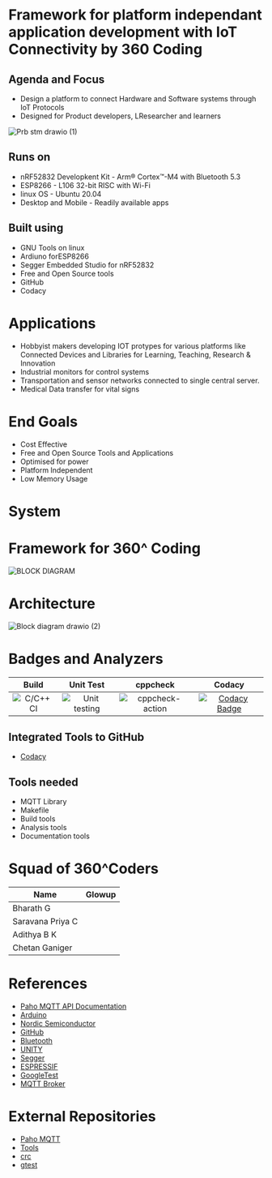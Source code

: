 # Framework for platform independant application development with IoT Connectivity by 360 Coding

## Agenda and Focus
* Design a platform to connect Hardware and Software systems through IoT Protocols
* Designed for Product developers, LResearcher and learners

![Prb stm drawio (1)](https://github.com/cpganiger/360_Coders/assets/60978907/2092e7f4-26e2-4b3a-8865-e6b19442e101)

## Runs on
* nRF52832 Developkent Kit - Arm® Cortex™-M4 with Bluetooth 5.3
* ESP8266   - L106 32-bit RISC with Wi-Fi
* linux OS  - Ubuntu 20.04
* Desktop and Mobile - Readily available apps

## Built using
* GNU Tools on linux
* Ardiuno forESP8266
* Segger Embedded Studio for nRF52832
* Free and Open Source tools 
* GitHub
* Codacy
 
# Applications
* Hobbyist makers developing IOT protypes for various platforms like Connected Devices and Libraries for Learning, Teaching, Research & Innovation
*	Industrial monitors for control systems
*	Transportation and sensor networks connected to single central server.
*	Medical Data transfer for vital signs

# End Goals
* Cost Effective
* Free and Open Source Tools and Applications
* Optimised for power
* Platform Independent
* Low Memory Usage



# System 
# Framework for 360^ Coding


![BLOCK DIAGRAM](https://github.com/cpganiger/360_Coders/assets/47321977/dc5dffe9-779a-485e-aef3-404fea2a6ef2)

# Architecture

![Block diagram drawio (2)](https://github.com/cpganiger/360_Coders/assets/60978907/2a5d9dbf-a6f1-4583-9da4-4a2e4c51d6b3)

# Badges and Analyzers

|Build|Unit Test|cppcheck|Codacy|
|:--:|:--:|:--:|:--:|
|![C/C++ CI](https://github.com/cpganiger/360_Coders/workflows/C/C++%20CI/badge.svg)|![Unit testing](https://github.com/cpganiger/360_Coders/workflows/Unit%20testing/badge.svg)|![cppcheck-action](https://github.com/cpganiger/360_Coders/workflows/cppcheck-action/badge.svg)|[![Codacy Badge](https://app.codacy.com/project/badge/Grade/69a155f07cf445b4bf8fea1c62cfae2d)](https://app.codacy.com/gh/cpganiger/360_Coders/dashboard?utm_source=gh&utm_medium=referral&utm_content=&utm_campaign=Badge_grade)|

## Integrated Tools to GitHub
*  [Codacy](https://www.codacy.com/)

## Tools needed
* MQTT Library
* Makefile
* Build tools
* Analysis tools
* Documentation tools

# Squad of 360^Coders 

 |       Name       |       Glowup      |
 | ---------------- | ----------------- |
 | Bharath G |   |
 | Saravana Priya C |  |
 | Adithya B K |    |
 | Chetan Ganiger |    |


# References
* [Paho MQTT API Documentation](https://www.eclipse.org/paho/files/mqttdoc/MQTTClient/html/index.html)
* [Arduino](https://www.arduino.cc/)
* [Nordic Semiconductor](https://www.nordicsemi.com/)
* [GitHub](https://github.com/)
* [Bluetooth](https://www.bluetooth.com/)
* [UNITY](https://unity.com/pages/unity-pro-buy-now?utm_source=google&utm_medium=cpc&utm_campaign=cc_dd_upr_sapac_sapac-t1_en_pu_sem-gg_acq_br-pr_2023-01_brand-st1_cc3022_ev-br_id:71700000106719832&utm_content=cc_dd_upr_apac_pu_sem_gg_ev-br_pros_x_npd_cpc_kw_sd_all_x_x_brand_id:58700008276350171&utm_term=unity&&&&&gad=1&gclid=EAIaIQobChMIi-alvtzG_wIVRBhyCh3eEgVMEAAYASAAEgJUJvD_BwE&gclsrc=aw.ds)
* [Segger](https://www.segger.com/)
* [ESPRESSIF](https://www.espressif.com/en)
* [GoogleTest](http://google.github.io/googletest/)
* [MQTT Broker]()

# External Repositories
* [Paho MQTT](https://github.com/eclipse/paho.mqtt.c)
* [Tools](https://github.com/stepin654321/MiniProject_Template)
* [crc](https://github.com/lammertb/libcrc)
* [gtest](https://github.com/google/googletest)


